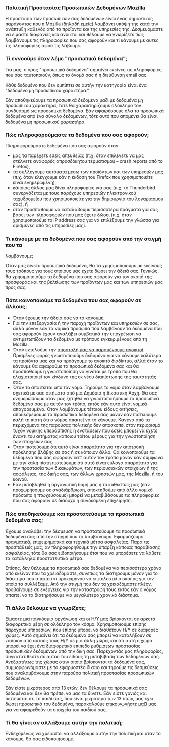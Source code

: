 ### Πολιτική Προστασίας Προσωπικών Δεδομένων Mozilla

Η προστασία των προσωπικών σας δεδομένων είναι ένας σημαντικός παράγοντας που
η Mozilla (δηλαδή εμείς) λαμβάνει υπόψη της κατά την ανάπτυξη καθενός από τα
προϊόντα και της υπηρεσίες της. Δεσμευόμαστε να είμαστε διαφανείς και ανοικτοί
και θέλουμε να γνωρίζετε πώς λαμβάνουμε τις πληροφορίες που σας αφορούν και τί
κάνουμε με αυτές τις πληροφορίες αφού τις λάβουμε.

### Τί εννοούμε όταν λέμε "προσωπικά δεδομένα";

Για μας, ο όρος "προσωπικά δεδομένα" σημαίνει εκείνες τις πληροφορίες που σας
ταυτοποιούν, όπως το όνομά σας ή η διεύθυνση email σας.

Κάθε δεδομένο που δεν εμπίπτει σε αυτήν την κατηγορία είναι ένα "δεδομένο μη
προσωπικού χαρακτήρα."

Εάν αποθηκεύουμε τα προσωπικά δεδομένα μαζί με δεδομένα μη προσωπικού
χαρακτήρα, τότε θα χαρακτηρίζουμε ολόκληρο τον συνδυασμό ως προσωπικά
δεδομένα. Εάν αφαιρέσουμε όλα τα προσωπικά δεδομένα από ένα σύνολο δεδομένων,
τότε αυτό που απομένει θα είναι δεδομένα μη προσωπικού χαρακτήρα.

### Πώς πληροφορούμαστε τα δεδομένα που σας αφορούν;

Πληροφορούμαστε δεδομένα που σας αφορούν όταν:

- μας τα παρέχετε εσείς απευθείας (π.χ. όταν επιλέγετε να μας στέλνετε αναφορές απροσδόκητου τερματισμού – crash reports από το Firefox),
- τα συλλέγουμε αυτόματα μέσω των προϊόντων και των υπηρεσιών μας (π.χ. όταν ελέγχουμε εάν η έκδοση του Firefox που χρησιμοποιείτε είναι ενημερωμένη),
- κάποιος άλλος μας δίνει πληροφορίες για σας (π.χ. το Thunderbird συνεργάζεται με τους παρόχους υπηρεσιών ηλεκτρονικού ταχυδρομείου που χρησιμοποιείτε για την δημιουργία του λογαριασμού σας), ή
- όταν προσπαθούμε να καταλάβουμε περισσότερα πράγματα για σας βάσει των πληροφοριών που μας έχετε δώσει (π.χ. όταν χρησιμοποιούμε το IP address σας για να επιλέξουμε την γλώσσα για ορισμένες από τις υπηρεσίες μας).

### Τι κάνουμε με τα δεδομένα που σας αφορούν από την στιγμή που τα
λαμβάνουμε;

Όταν μας δίνετε προσωπικά δεδομένα, θα τα χρησιμοποιούμε με εκείνους τους
τρόπους για τους οποίους μας έχετε δώσει την άδειά σας. Γενικώς, θα
χρησιμοποιούμε τα δεδομένα που σας αφορούν για τον σκοπό της προσφοράς και της
βελτίωσης των προϊόντων μας και των υπηρεσιών μας προς σας.

### Πότε κοινοποιούμε τα δεδομένα που σας αφορούν σε άλλους;

- Όταν έχουμε την άδειά σας να το κάνουμε.
- Για την επεξεργασία ή την παροχή προϊόντων και υπηρεσιών σε σας, αλλά μόνον εάν τα νομικά πρόσωπα που λαμβάνουν τα δεδομένα που σας αφορούν έχουν αναλάβει συμβατικά την υποχρέωση να αντιμετωπίζουν τα δεδομένα με τρόπους εγκεκριμένους από τη Mozilla.
- Όταν εκτελούμε την [αποστολή μας να παραμένουμε ανοικτοί](http://www.mozilla.org/about/manifesto.html). Ορισμένες φορές γνωστοποιούμε δεδομένα για να κάνουμε καλύτερα τα προϊόντα μας και να προάγουμε το ανοικτό διαδίκτυο, αλλά όταν το κάνουμε θα αφαιρούμε τα προσωπικά δεδομένα σας και θα προσπαθούμε η γνωστοποίηση να γίνεται με τρόπο που θα ελαχιστοποιεί τον κίνδυνο της εκ νέου διαπίστωσης της ταυτότητάς σας.
- Όταν το απαιτείται από τον νόμο. Τηρούμε το νόμο όταν λαμβάνουμε σχετικά με σας αιτήματα από μια Δημόσια ή Δικαστική Αρχή. Θα σας ενημερώσουμε όταν μας ζητηθεί να γνωστοποιήσουμε τα προσωπικά δεδομένα σας με αυτόν τον τρόπο, εκτός εάν αυτό είναι νομικά απαγορευμένο. Όταν λαμβάνουμε τέτοιου είδους αιτήσεις, αποδεσμεύουμε τα προσωπικά δεδομένα σας μόνον εάν πιστεύουμε καλή τη πίστη ότι ο νόμος απαιτεί να το κάνουμε. Κανένα από τα περιεχόμενα της παρούσας πολιτικής δεν αποσκοπεί στον περιορισμό τυχόν νομικής υπεράσπισης ή ενστάσεων που εσείς μπορεί να έχετε έναντι του αιτήματος κάποιου τρίτου μέρους για την γνωστοποίηση των στοιχείων σας.
- Όταν πιστεύουμε ότι αυτό είναι απαραίτητο για την αποτροπή πρόκλησης βλάβης σε σας ή σε κάποιον άλλο. Θα κοινοποιούμε τα δεδομένα που σας αφορούν κατ’ αυτόν τον τρόπο μόνον εάν σύμφωνα με την καλή πίστη πιστεύουμε ότι αυτό είναι εύλογα απαραίτητο για την προστασία των δικαιωμάτων, των περιουσιακών στοιχείων ή της ασφάλειας, της δικής σας, των άλλων χρηστών μας, της Mozilla, ή του κοινού.
- Εάν μεταβληθεί η οργανωτική δομή μας ή το καθεστώς μας (εάν προχωρήσουμε σε αναδιάρθρωση, αποκτηθούμε από άλλο νομικό πρόσωπο ή πτωχεύσουμε) μπορεί να μεταβιβάσουμε τις πληροφορίες που σας αφορούν σε διάδοχο ή συνδεόμενη επιχείρηση.

### Πώς αποθηκεύουμε και προστατεύουμε τα προσωπικά δεδομένα σας;

Έχουμε αναλάβει την δέσμευση να προστατεύουμε τα προσωπικά δεδομένα σας από
την στιγμή που τα λαμβάνουμε. Εφαρμόζουμε πραγματικά, επιχειρηματικά και
τεχνικά μέτρα ασφαλείας. Παρά τις προσπάθειές μας, αν πληροφορηθούμε την
ύπαρξη κάποιας παραβίασης ασφαλείας, τότε θα σας ειδοποιήσουμε έτσι που να
μπορέσετε να λάβετε τα κατάλληλα προστατευτικά μέτρα.

Επίσης, δεν θέλουμε τα προσωπικά σας δεδομένα για περισσότερο χρόνο από
εκείνον που τα χρειαζόμαστε, συνεπώς τα διατηρούμε μόνον για το διάστημα που
απαιτείται προκειμένου να επιτελεστεί ο σκοπός για τον οποίο τα συλλέξαμε. Από
την στιγμή που δεν τα χρειαζόμαστε πλέον, προβαίνουμε σε ενέργειες για την
καταστροφή τους εκτός εάν ο νόμος απαιτεί να τα διατηρήσουμε για μεγαλύτερο
χρονικό διάστημα.

### Τί άλλο θέλουμε να γνωρίζετε;

Είμαστε μια παγκόσμια οργάνωση και οι Η/Υ μας βρίσκονται σε αρκετά διαφορετικά
μέρη σε ολόκληρο τον κόσμο. Χρησιμοποιούμε επίσης παρόχους υπηρεσιών, που
επίσης μπορεί να διαθέτουν Η/Υ σε διάφορες χώρες. Αυτό σημαίνει ότι τα
δεδομένα σας μπορεί να καταλήξουν σε κάποιον από αυτούς τους Η/Υ σε μια άλλη
χώρα, και ότι αυτή η χώρα μπορεί να έχει ένα διαφορετικό επίπεδο ρυθμίσεων
προστασίας προσωπικών δεδομένων από την δική σας. Παρέχοντάς μας πληροφορίες,
συγκατατίθεστε σε αυτού του είδους τη μεταβίβαση των δεδομένων σας.
Ανεξαρτήτως της χώρας στην οποία βρίσκονται τα δεδομένα σας, συμμορφωνόμαστε
με το εφαρμοστέο δίκαιο και τηρούμε τις δεσμεύσεις που αναλαμβάνουμε στην
παρούσα πολιτική προστασίας προσωπικών δεδομένων.

Εάν είστε μικρότερος από 13 ετών, δεν θέλουμε τα προσωπικά σας δεδομένα και
δεν θα πρέπει να μας τα δίνετε. Εάν είστε γονιός και πιστεύεται ότι το παιδί
σας, που είναι μικρότερο των 13 ετών, μας έχει δώσει προσωπικά του δεδομένα,
παρακαλούμε [επικοινωνήστε μαζί μας](https://www.mozilla.org/privacy/policies/firefox-os/) για να αφαιρεθούν τα στοιχεία του παιδιού σας.

### Τί θα γίνει αν αλλάξουμε αυτήν την πολιτική;

Ενδεχομένως να χρειαστεί να αλλάξουμε αυτήν την πολιτική και όταν το κάνουμε,
θα σας ειδοποιήσουμε.
